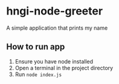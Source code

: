 # hngi-node-greeter
A simple application that prints my name

## How to run app
1. Ensure you have node installed
2. Open a terminal in the project directory
3. Run `node index.js`
